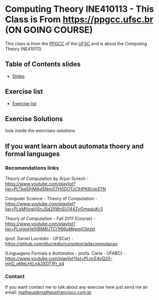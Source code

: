# Computing Theory INE410113 - This Class is From https://ppgcc.ufsc.br (ON GOING COURSE)

This class is from the [PPGCC](https://ppgcc.ufsc.br) of the [UFSC](https://ufsc.br) and is about the Computing Theory INE410113.


## Table of Contents slides
- [Slides](slides/README.md)

## Exercise list
- [Exercise list](exercises/README.md)

## Exercise Solutions
look inside the exercises-solutions



## If you want learn about automata thoery and formal languages
### Recomendations links

Theory of Computation by Arjun Suresh - https://www.youtube.com/playlist?list=PLTke5lHMAdSNmi57H0DOTzClHPK6UwSTN

Computer Science - Theory of Computation -  https://www.youtube.com/playlist?list=PLbMVogVj5nJSd25WnSU144ZyGmsqjuKr3

Theory of Computation - Fall 2011 (Course) - https://www.youtube.com/playlist?list=PLslgisHe5tBM8UTCt1f66oMkpmjCblzkt

(prof. Daniel Lucrédio - UFSCar) -  https://github.com/dlucredio/cursoteoriadacomputacao

(Linguagens Formais e Autômatos - profa. Carla - UFABC) - https://www.youtube.com/playlist?list=PLncEdvQ20-mhD_qMeLHtLnA3XDT1Fr_k4



### Contact

If you want contact me to talk about any exercise here just send me an email:
matheus@matheusfrancisco.com.br

